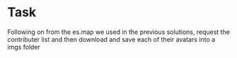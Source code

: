 # Task

Following on from the es.map we used in the previous solutions, request the contributer list and then download and save each of their avatars into a imgs folder
